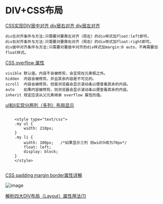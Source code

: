# DIV+CSS布局

[CSS实现DIV居中对齐 div居右对齐 div居左对齐](http://www.divcss5.com/jiqiao/j633.shtml)

	div左对齐条件与方法:只需要对要靠左对齐（局左）的div样式加float:left即可。
	div右对齐条件与方法:只需要对要靠右对齐（局右）的div样式加float:right即可。
	div居中对齐条件与方法:只需要对要居中对齐的div样式加margin:0 auto，不再需要加float样式。
	

[CSS overflow 属性](http://www.w3school.com.cn/cssref/pr_pos_overflow.asp)

	visible	默认值。内容不会被修剪，会呈现在元素框之外。
	hidden	内容会被修剪，并且其余内容是不可见的。
	scroll	内容会被修剪，但是浏览器会显示滚动条以便查看其余的内容。
	auto	如果内容被修剪，则浏览器会显示滚动条以便查看其余的内容。
	inherit	规定应该从父元素继承 overflow 属性的值。


[ul和li实现分两列（多列）布局显示](http://blog.csdn.net/itmyhome1990/article/details/19756399)

```

	<style type="text/css">  
    .my ul {  
        width: 210px;  
    }  
    .my li {  
        width: 100px;   /*如果显示三列 则width改为70px*/  
        float: left;  
        display: block;  
    }  
	</style>
	
```

[CSS padding margin border属性详解](http://www.cnblogs.com/linjiqin/p/3556497.html)

![image](http://images.cnitblog.com/blog/270324/201402/191935386296017.jpg)


[解析四大DIV布局（Layout）属性用法(1)](http://developer.51cto.com/art/201009/225334.htm)

